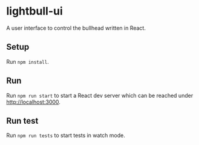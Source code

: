 # lightbull-ui

A user interface to control the bullhead written in React.

## Setup

Run `npm install`.

## Run

Run `npm run start` to start a React dev server which can be reached under <http://localhost:3000>.

## Run test

Run `npm run tests` to start tests in watch mode.